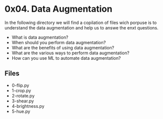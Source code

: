 # 0x04. Data Augmentation

In the following directory we will find a copilation of files wich porpuse is to understand the data augmentation and help us to answe the enxt questions.

-   What is data augmentation?
-   When should you perform data augmentation?
-   What are the benefits of using data augmentation?
-   What are the various ways to perform data augmentation?
-   How can you use ML to automate data augmentation?
## Files
- 0-flip.py
- 1-crop.py
- 2-rotate.py
- 3-shear.py
- 4-brightness.py
- 5-hue.py